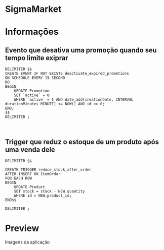 # SigmaMarket
<h1>Informações</h1>
<h2>Evento que desativa uma promoção quando seu tempo limite exiprar</h2>

```
DELIMITER $$
CREATE EVENT IF NOT EXISTS deactivate_expired_promotions
ON SCHEDULE EVERY 15 SECOND
DO
BEGIN
    UPDATE Promotion
    SET `active` = 0
    WHERE `active` = 1 AND date_add(creationDate, INTERVAL durationMinutes MINUTE) <= NOW() AND id <> 0;
END;
$$
DELIMITER ;
```

</br>
<h2>Trigger que reduz o estoque de um produto após uma venda dele</h2>

```
DELIMITER $$

CREATE TRIGGER reduce_stock_after_order
AFTER INSERT ON ItemOrder
FOR EACH ROW
BEGIN
    UPDATE Product
    SET stock = stock - NEW.quantity
    WHERE id = NEW.product_id;
END$$

DELIMITER ;
```

# Preview
Imagens da aplicação